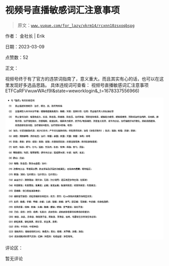 # 视频号直播敏感词汇注意事项

> 原文：[`www.yuque.com/for_lazy/xkrm14/rcxnn10zsxoqbspg`](https://www.yuque.com/for_lazy/xkrm14/rcxnn10zsxoqbspg)



作者： 金社长 | Erik 

日期：2023-03-09 

点赞数：52 

正文： 

视频号终于有了官方的违禁词指南了，意义重大。而且其实有心的话，也可以在这里发现好多选品思路。 具体违规词可查看： 视频号直播敏感词汇注意事项 ETFCaRFVwuwWAcf9I&state=weworklogin&_t=1678337556966) 

![](img/35ea46b802590ea59200c23386e82564.png)  

评论区： 

暂无评论 

